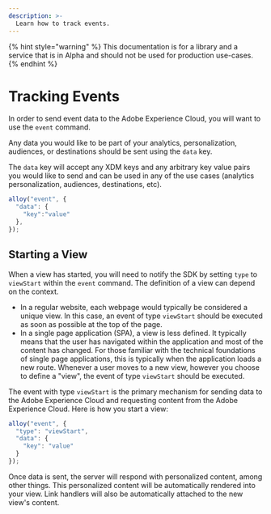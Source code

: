 ```yaml
---
description: >-
  Learn how to track events. 
---
```


{% hint style="warning" %}
This documentation is for a library and a service that is in Alpha and should not be used for production use-cases. 
{% endhint %}

# Tracking Events

In order to send event data to the Adobe Experience Cloud, you will want to use the `event` command.

Any data you would like to be part of your analytics, personalization, audiences, or destinations should be sent using the `data` key.

The `data` key will accept any XDM keys and any arbitrary key value pairs you would like to send and can be used in any of the use cases \(analytics personalization, audiences, destinations, etc\).

```javascript
alloy("event", {
  "data": {
    "key":"value"
  },
});
```

## Starting a View

When a view has started, you will need to notify the SDK by setting `type` to `viewStart` within the `event` command. The definition of a view can depend on the context.

* In a regular website, each webpage would typically be considered a unique view. In this case, an event of type `viewStart` should be executed as soon as possible at the top of the page.
* In a single page application \(SPA\), a view is less defined. It typically means that the user has navigated within the application and most of the content has changed. For those familiar with the technical foundations of single page applications, this is typically when the application loads a new route. Whenever a user moves to a new view, however you choose to define a "view", the event of type `viewStart` should be executed.

The event with type `viewStart` is the primary mechanism for sending data to the Adobe Experience Cloud and requesting content from the Adobe Experience Cloud. Here is how you start a view:

```javascript
alloy("event", {
  "type": "viewStart",
  "data": {
    "key": "value"
  }
});
```

Once data is sent, the server will respond with personalized content, among other things. This personalized content will be automatically rendered into your view. Link handlers will also be automatically attached to the new view's content.
